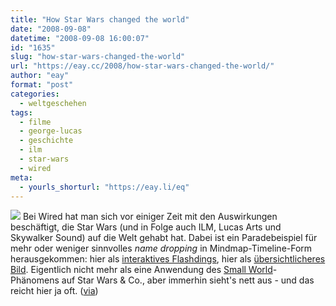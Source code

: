 ```yaml
---
title: "How Star Wars changed the world"
date: "2008-09-08"
datetime: "2008-09-08 16:00:07"
id: "1635"
slug: "how-star-wars-changed-the-world"
url: "https://eay.cc/2008/how-star-wars-changed-the-world/"
author: "eay"
format: "post"
categories:
  - weltgeschehen
tags:
  - filme
  - george-lucas
  - geschichte
  - ilm
  - star-wars
  - wired
meta:
  - yourls_shorturl: "https://eay.li/eq"
---
```


![](/uploads/2008/starwarsinfluence.gif) Bei Wired hat man sich vor einiger Zeit mit den Auswirkungen beschäftigt, die Star Wars (und in Folge auch ILM, Lucas Arts und Skywalker Sound) auf die Welt gehabt hat. Dabei ist ein Paradebeispiel für mehr oder weniger sinnvolles _name dropping_ in Mindmap-Timeline-Form herausgekommen: hier als [interaktives Flashdings](http://www.wired.com/wired/archive/13.05/starwars.html), hier als [übersichtlicheres Bild](http://www.kottke.org/plus/misc/images/star-wars-influence-map.gif). Eigentlich nicht mehr als eine Anwendung des [Small World](http://de.wikipedia.org/wiki/Kleine-Welt-Ph%C3%A4nomen)\-Phänomens auf Star Wars & Co., aber immerhin sieht's nett aus - und das reicht hier ja oft. ([via](http://starwarsblog.starwars.com/index.php/2008/09/05/star-wars-influence-map/))
